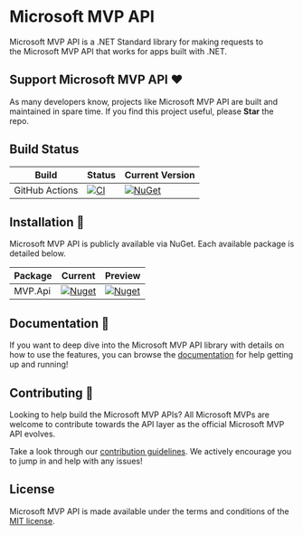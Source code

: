 # Microsoft MVP API

Microsoft MVP API is a .NET Standard library for making requests to the Microsoft MVP API that works for apps built with .NET.

## Support Microsoft MVP API ♥

As many developers know, projects like Microsoft MVP API are built and maintained in spare time. If you find this project useful, please **Star** the repo. 

## Build Status

| Build | Status | Current Version |
| ------ | ------ | ------ |
| GitHub Actions | [![CI](https://github.com/jamesmcroft/MS-MVP-API-PCL/actions/workflows/ci.yml/badge.svg)](https://github.com/jamesmcroft/MS-MVP-API-PCL/actions/workflows/ci.yml) | [![NuGet](https://img.shields.io/nuget/v/MVP.Api.svg)](https://www.nuget.org/packages/MVP.Api/) |

## Installation 💾

Microsoft MVP API is publicly available via NuGet. Each available package is detailed below.

| Package | Current | Preview |
| ------ | ------ | ------ |
| MVP.Api | [![Nuget](https://img.shields.io/nuget/v/MVP.Api.svg)](https://www.nuget.org/packages/MVP.Api/) | [![Nuget](https://img.shields.io/nuget/vpre/MVP.Api.svg)](https://www.nuget.org/packages/MVP.Api/) |

## Documentation 📃

If you want to deep dive into the Microsoft MVP API library with details on how to use the features, you can browse the [documentation](docs/README.md) for help getting up and running!

## Contributing 🚀

Looking to help build the Microsoft MVP APIs? All Microsoft MVPs are welcome to contribute towards the API layer as the official Microsoft MVP API evolves. 

Take a look through our [contribution guidelines](CONTRIBUTING.md). We actively encourage you to jump in and help with any issues!

## License

Microsoft MVP API is made available under the terms and conditions of the [MIT license](LICENSE).
